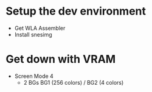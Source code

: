 # Setup the dev environment

  * Get WLA Assembler
  * Install snesimg

# Get down with VRAM

- Screen Mode 4
  - 2 BGs BG1 (256 colors) / BG2 (4 colors)
